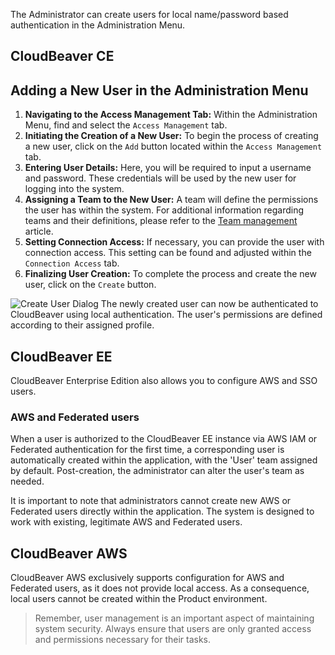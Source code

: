 The Administrator can create users for local name/password based authentication in the Administration Menu.

## CloudBeaver CE

## Adding a New User in the Administration Menu

1. **Navigating to the Access Management Tab:** Within the Administration Menu, find and select the `Access Management` tab.
2. **Initiating the Creation of a New User:** To begin the process of creating a new user, click on the `Add` button located within the `Access Management` tab.
3. **Entering User Details:** Here, you will be required to input a username and password. These credentials will be used by the new user for logging into the system.
4. **Assigning a Team to the New User:** A team will define the permissions the user has within the system. For additional information regarding teams and their definitions, please refer to the [Team management](https://github.com/dbeaver/cloudbeaver/wiki/Teams) article.
5. **Setting Connection Access:** If necessary, you can provide the user with connection access. This setting can be found and adjusted within the `Connection Access` tab.
6. **Finalizing User Creation:** To complete the process and create the new user, click on the `Create` button.



![Create User Dialog](https://github.com/dbeaver/cloudbeaver/wiki/images/administration/access_management/create_user_dialog.png)
The newly created user can now be authenticated to CloudBeaver using local authentication. The user's permissions are defined according to their assigned profile.

## CloudBeaver EE
CloudBeaver Enterprise Edition also allows you to configure AWS and SSO users.

### AWS and Federated users
When a user is authorized to the CloudBeaver EE instance via AWS IAM or Federated authentication for the first time, a corresponding user is automatically created within the application, with the 'User' team assigned by default. Post-creation, the administrator can alter the user's team as needed.

It is important to note that administrators cannot create new AWS or Federated users directly within the application. The system is designed to work with existing, legitimate AWS and Federated users.

## CloudBeaver AWS
CloudBeaver AWS exclusively supports configuration for AWS and Federated users, as it does not provide local access. As a consequence, local users cannot be created within the Product environment.

> Remember, user management is an important aspect of maintaining system security. Always ensure that users are only granted access and permissions necessary for their tasks.
